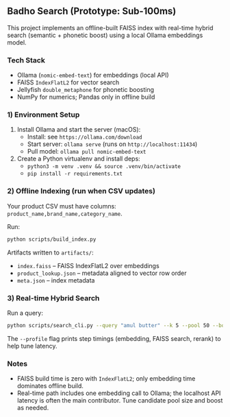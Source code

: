 ## Badho Search (Prototype: Sub-100ms)

This project implements an offline-built FAISS index with real-time hybrid search (semantic + phonetic boost) using a local Ollama embeddings model.

### Tech Stack
- Ollama (`nomic-embed-text`) for embeddings (local API)
- FAISS `IndexFlatL2` for vector search
- Jellyfish `double_metaphone` for phonetic boosting
- NumPy for numerics; Pandas only in offline build

### 1) Environment Setup
1. Install Ollama and start the server (macOS):
   - Install: see `https://ollama.com/download`
   - Start server: `ollama serve` (runs on `http://localhost:11434`)
   - Pull model: `ollama pull nomic-embed-text`
2. Create a Python virtualenv and install deps:
   - `python3 -m venv .venv && source .venv/bin/activate`
   - `pip install -r requirements.txt`

### 2) Offline Indexing (run when CSV updates)
Your product CSV must have columns: `product_name,brand_name,category_name`.

Run:

```bash
python scripts/build_index.py
```

Artifacts written to `artifacts/`:
- `index.faiss` – FAISS IndexFlatL2 over embeddings
- `product_lookup.json` – metadata aligned to vector row order
- `meta.json` – index metadata

### 3) Real-time Hybrid Search
Run a query:

```bash
python scripts/search_cli.py --query "amul butter" --k 5 --pool 50 --boost 0.2 --profile
```

The `--profile` flag prints step timings (embedding, FAISS search, rerank) to help tune latency.

### Notes
- FAISS build time is zero with `IndexFlatL2`; only embedding time dominates offline build.
- Real-time path includes one embedding call to Ollama; the localhost API latency is often the main contributor. Tune candidate pool size and boost as needed. 
